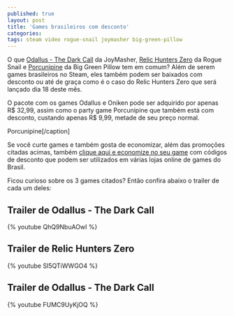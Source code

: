 ```yaml
---
published: true
layout: post
title: 'Games brasileiros com desconto'
categories: 
tags: steam video rogue-snail joymasher big-green-pillow
---
```

O que <a href="http://store.steampowered.com/sub/64793/" target="_blank">Odallus - The Dark Call</a>
 da JoyMasher, <a href="http://store.steampowered.com/app/382490/" target="_blank">Relic Hunters Zero</a>
 da Rogue Snail e <a href="http://store.steampowered.com/app/352620/" target="_blank">Porcunipine</a>
 da Big Green Pillow tem em comum? Além de serem games brasileiros no Steam, eles também podem ser baixados com desconto ou até de graça como é o caso do Relic Hunters Zero que será lançado dia 18 deste mês.

O pacote com os games Odallus e Oniken pode ser adquirido por apenas R$ 32,99, assim como o party game Porcunipine que também está com desconto, custando apenas R$ 9,99, metade de seu preço normal.


 Porcunipine[/caption]

Se você curte games e também gosta de economizar, além das promoções citadas acimas, também <a href="https://codigosdesconto.com.br/categoria-dos-cupons/games" target="_blank">clique aqui e economize no seu game</a>
 com códigos de desconto que podem ser utilizados em várias lojas online de games do Brasil.

Ficou curioso sobre os 3 games citados? Então confira abaixo o trailer de cada um deles:
## Trailer de Odallus - The Dark Call
{% youtube QhQ9NbuAOwI %}

## Trailer de Relic Hunters Zero
{% youtube SI5QTiWWGO4 %}

## Trailer de Odallus - The Dark Call
{% youtube FUMC9UyKjOQ %}